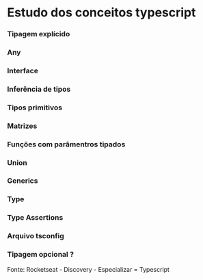 # Estudo dos conceitos typescript

### Tipagem explícido
### Any
### Interface
### Inferência de tipos
### Tipos primitivos
### Matrizes
### Funções com parâmentros tipados
### Union
### Generics
### Type
### Type Assertions
### Arquivo tsconfig 
### Tipagem opcional ?


Fonte: Rocketseat - Discovery - Especializar = Typescript